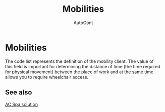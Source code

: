 ﻿---
    title: "Mobilities"
    author: AutoCont
    ms.date: 04/30/2018
    ms.topic: article
    ms.prod: dynamics-nav-2017
    ms.contentlocale: en
    ms.lasthandoff: 04/30/2018
---

# Mobilities

The code list represents the definition of the mobility client. The value of this field is important for determining the distance of time (the time required for physical movement) between the place of work and at the same time allows you to require wheelchair access. 


## <a name="see-also"></a>See also
[AC Spa solution](ac-spa-solution.md)